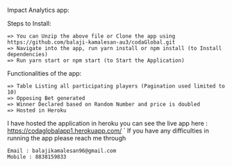 Impact Analytics app:

Steps to Install:

    => You can Unzip the above file or Clone the app using https://github.com/balaji-kamalesan-au3/codaGlobal.git
    => Navigate into the app, run yarn install or npm install (to Install dependencies)
    => Run yarn start or npm start (to Start the Application)

Functionalities of the app:

    => Table Listing all participating players (Pagination used limited to 10)
    => Opposing Bet generated
    => Winner Declared based on Random Number and price is doubled
    => Hosted in Heroku

I have hosted the application in heroku you can see the live app here :
    https://codaglobalapp1.herokuapp.com/
` If you have any difficulties in running the app please reach me through

    Email : balajikamalesan96@gmail.com
    Mobile : 8838159833
